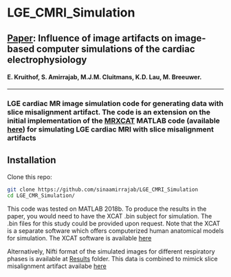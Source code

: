 # LGE_CMRI_Simulation

## [Paper](https://www.sciencedirect.com/science/article/pii/S0010482521005679):  **Influence of image artifacts on image-based computer simulations of the cardiac electrophysiology**

#### E. Kruithof, S. Amirrajab, M.J.M. Cluitmans, K.D. Lau, M. Breeuwer.
----
### LGE cardiac MR image simulation code for generating data with slice misalignment  artifact. The code is an extension on the initial implementation of the [MRXCAT](https://jcmr-online.biomedcentral.com/articles/10.1186/s12968-014-0063-3) MATLAB code (available [here](https://biomed.ee.ethz.ch/mrxcat.html)) for simulating LGE cardiac MRI with slice misalignment artifacts

## Installation
Clone this repo:
```bash
git clone https://github.com/sinaamirrajab/LGE_CMRI_Simulation
cd LGE_CMR_Simulation/
```
This code was tested on MATLAB 2018b. To produce the results in the paper, you would need to have the XCAT .bin subject for simulation. The .bin files for this study could be provided upon request. 
Note that the XCAT is a separate software which offers computerized human anatomical models for simulation. The XCAT software is available [here](https://olv.duke.edu/industry-investors/available-technologies/xcat/)

Alternatively, Nifti format of the simulated images for different respiratory phases is available at [Results](./Results) folder. This data is combined to mimick slice misalignment artifact availabe [here](./Results/Misaligned_Slices.nii.gz)
